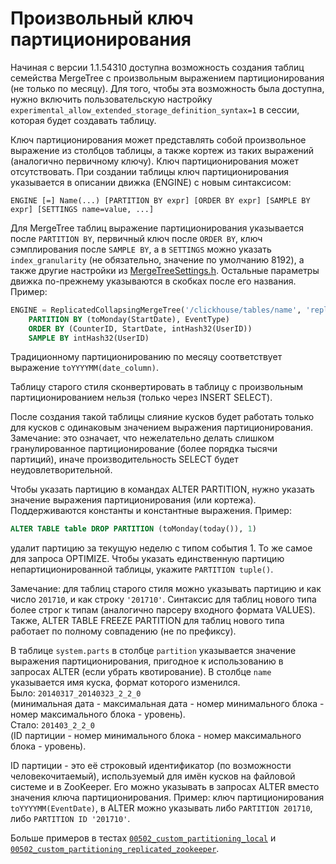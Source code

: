 <a name="table_engines-custom_partitioning_key"></a>

Произвольный ключ партиционирования
===================================

Начиная с версии 1.1.54310 доступна возможность создания таблиц семейства MergeTree с произвольным выражением партиционирования (не только по месяцу). Для того, чтобы эта возможность была доступна, нужно включить пользовательскую настройку `experimental_allow_extended_storage_definition_syntax=1` в сессии, которая будет создавать таблицу.

Ключ партиционирования может представлять собой произвольное выражение из столбцов таблицы, а также кортеж из таких выражений (аналогично первичному ключу). Ключ партиционирования может отсутствовать. При создании таблицы ключ партиционирования указывается в описании движка (ENGINE) с новым синтаксисом:

```
ENGINE [=] Name(...) [PARTITION BY expr] [ORDER BY expr] [SAMPLE BY expr] [SETTINGS name=value, ...]
```

Для MergeTree таблиц выражение партиционирования указывается после `PARTITION BY`, первичный ключ после `ORDER BY`, ключ сэмплирования после `SAMPLE BY`, а в `SETTINGS` можно указать `index_granularity` (не обязательно, значение по умолчанию 8192), а также другие настройки из [MergeTreeSettings.h](https://github.com/yandex/ClickHouse/blob/master/dbms/src/Storages/MergeTree/MergeTreeSettings.h). Остальные параметры движка по-прежнему указываются в скобках после его названия. Пример:
```sql
ENGINE = ReplicatedCollapsingMergeTree('/clickhouse/tables/name', 'replica1', Sign)
    PARTITION BY (toMonday(StartDate), EventType)
    ORDER BY (CounterID, StartDate, intHash32(UserID))
    SAMPLE BY intHash32(UserID)
```

Традиционному партиционированию по месяцу соответствует выражение `toYYYYMM(date_column)`.

Таблицу старого стиля сконвертировать в таблицу с произвольным партиционированием нельзя (только через INSERT SELECT).

После создания такой таблицы слияние кусков будет работать только для кусков с одинаковым значением выражения партиционирования. Замечание: это означает, что нежелательно делать слишком гранулированное партиционирование (более порядка тысячи партиций), иначе производительность SELECT будет неудовлетворительной.

Чтобы указать партицию в командах ALTER PARTITION, нужно указать значение выражения партиционирования (или кортежа). Поддерживаются константы и константные выражения. Пример:
```sql
ALTER TABLE table DROP PARTITION (toMonday(today()), 1)
```
удалит партицию за текущую неделю с типом события 1. То же самое для запроса OPTIMIZE. Чтобы указать единственную партицию непартиционированной таблицы, укажите `PARTITION tuple()`.

Замечание: для таблиц старого стиля можно указывать партицию и как число `201710`, и как строку `'201710'`. Синтаксис для таблиц нового типа более строг к типам (аналогично парсеру входного формата VALUES). Также, ALTER TABLE FREEZE PARTITION для таблиц нового типа работает по полному совпадению (не по префиксу).

В таблице `system.parts` в столбце `partition` указывается значение выражения партиционирования, пригодное к использованию в запросах ALTER (если убрать квотирование). В столбце `name` указывается имя куска, формат которого изменился.<br>
Было: `20140317_20140323_2_2_0`<br>
(минимальная дата - максимальная дата - номер минимального блока - номер максимального блока - уровень).<br>
Стало: `201403_2_2_0`<br>
(ID партиции - номер минимального блока - номер максимального блока - уровень).

ID партиции - это её строковый идентификатор (по возможности человекочитаемый), используемый для имён кусков на файловой системе и в ZooKeeper. Его можно указывать в запросах ALTER вместо значения ключа партиционирования. Пример: ключ партиционирования `toYYYYMM(EventDate)`, в ALTER можно указывать либо `PARTITION 201710`, либо `PARTITION ID '201710'`.

Больше примеров в тестах [`00502_custom_partitioning_local`](https://github.com/yandex/ClickHouse/blob/master/dbms/tests/queries/0_stateless/00502_custom_partitioning_local.sql) и [`00502_custom_partitioning_replicated_zookeeper`](https://github.com/yandex/ClickHouse/blob/master/dbms/tests/queries/0_stateless/00502_custom_partitioning_replicated_zookeeper.sql).
